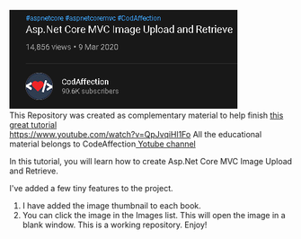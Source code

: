 <a href="https://www.youtube.com/watch?v=QpJvqiHl1Fo" target="_blank"><img src="https://github.com/antonykidis/ImageUpload/blob/main/CodeAffection.png"></a><br> 
This Repository was created as complementary material to help finish <a href="https://www.youtube.com/watch?v=QpJvqiHl1Fo" target="_blank">this great tutorial</a><br>
https://www.youtube.com/watch?v=QpJvqiHl1Fo
All the educational material belongs to CodeAffection<a href="https://www.youtube.com/watch?v=QpJvqiHl1Fo"> Yotube channel</a>

In this tutorial, you will learn how to create Asp.Net Core MVC Image Upload and Retrieve.

I've added a few tiny features to the project.
1. I have added the image thumbnail to each book.
2. You can click the image in the Images list. This will open the image in a blank window.
This is a working repository. Enjoy!
